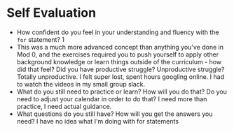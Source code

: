 # Self Evaluation

- How confident do you feel in your understanding and fluency with the `for` statement? 1
- This was a much more advanced concept than anything you've done in Mod 0, and the exercises required you to push yourself to apply other background knowledge or learn things outside of the curriculum - how did that feel? Did you have productive struggle? Unproductive struggle? Totally unproductive. I felt super lost, spent hours googling online. I had to watch the videos in my small group slack. 
- What do you still need to practice or learn? How will you do that? Do you need to adjust your calendar in order to do that? I need more than practice, I need actual guidance.
- What questions do you still have? How will you get the answers you need? I have no idea what I'm doing with for statements
